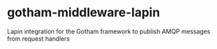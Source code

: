 # gotham-middleware-lapin
Lapin integration for the Gotham framework to publish AMQP messages from request handlers
